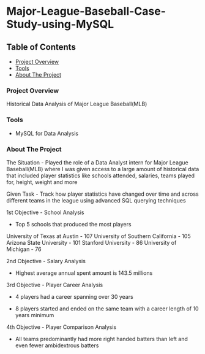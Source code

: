 # Major-League-Baseball-Case-Study-using-MySQL

## Table of Contents

- [Project Overview](#project-overview)
- [Tools](#tools)
- [About The Project](#about-the-project)

### Project Overview
Historical Data Analysis of Major League Baseball(MLB)

### Tools
- MySQL for Data Analysis

### About The Project

The Situation - Played the role of a Data Analyst intern for Major League Baseball(MLB) where I was given access to a large amount of historical data that included player statistics like schools attended, salaries, teams played for, height, weight and more

Given Task - Track how player statistics have changed over time and across different teams in the league using advanced SQL querying techniques

1st Objective - School Analysis

- Top 5 schools that produced the most players

University of Texas at Austin - 107
University of Southern California - 105
Arizona State University - 101
Stanford University - 86
University of Michigan - 76

2nd Objective - Salary Analysis

- Highest average annual spent amount is 143.5 millions

3rd Objective - Player Career Analysis

- 4 players had a career spanning over 30 years

- 8 players started and ended on the same team with a career length of 10 years minimum

4th Objective - Player Comparison Analysis

- All teams predominantly had more right handed batters than left and even fewer ambidextrous batters


